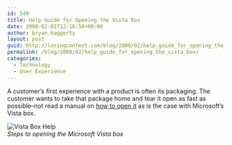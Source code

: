```yaml
---
id: 140
title: Help Guide for Opening the Vista Box
date: 2008-02-01T12:16:58+00:00
author: bryan.haggerty
layout: post
guid: http://losingcontext.com/blog/2008/02/help_guide_for_opening_the_vista_box.php
permalink: /blog/2008/02/help_guide_for_opening_the_vista_box/
categories:
  - Technology
  - User Experience
---
```

A customer&#8217;s first experience with a product is often its packaging. The customer wants to take that package home and tear it open as fast as possible&#8211;not read a manual on [how to open it](http://windowshelp.microsoft.com/Windows/en-US/help/2e680b8d-211e-41c5-a0bf-9ccc6d7e62a21033.mspx) as is the case with Microsoft&#8217;s Vista box.

<p class="figure-centered">
  <img src='http://bryanhaggerty.com/blog/wp-content/uploads/2008/02/vista-packaging.jpg' alt='Vista Box Help' /><br /><em>Steps to opening the Microsoft Vista box</em>
</p>